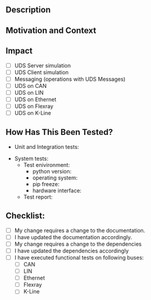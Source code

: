 ## Description
<!--- Describe your changes -->

## Motivation and Context
<!--- Why is this change required? What problem does it solve? What is the reason for the change? -->

## Impact
<!--- Mark which functionalities are impacted by your change --->
- [ ] UDS Server simulation
- [ ] UDS Client simulation
- [ ] Messaging (operations with UDS Messages)
- [ ] UDS on CAN
- [ ] UDS on LIN
- [ ] UDS on Ethernet
- [ ] UDS on Flexray
- [ ] UDS on K-Line

## How Has This Been Tested?
- Unit and Integration tests:
<!--- Please shortly describe how you tested your code. -->
- System tests:             <!--- Remove this part if you have performed no system tests. -->
  - Test enivironment:
    - python version:       <!--- Please, enter python version you used. -->
    - operating system:     <!--- Windows/MacOS/Linux? What is the version? -->
    - pip freeze:           <!--- Please, provide pip freeze file. You can generate it via command `pip freeze > file_name.txt` -->
    - hardware interface:   <!--- Please, provide full description of your test environment (e.g. how you communicated with buses) -->
  - Test report:            <!--- Please, provide file with system tests report. -->

## Checklist:
<!--- Go over all the following points, and put an `x` in all the boxes that apply. -->
<!--- If you're unsure about any of these, don't hesitate to ask. We're here to help! -->
- [ ] My change requires a change to the documentation.
- [ ] I have updated the documentation accordingly.
- [ ] My change requires a change to the dependencies
- [ ] I have updated the dependencies accordingly
- [ ] I have executed functional tests on following buses:
  - [ ]  CAN
  - [ ]  LIN
  - [ ]  Ethernet
  - [ ]  Flexray
  - [ ]  K-Line
